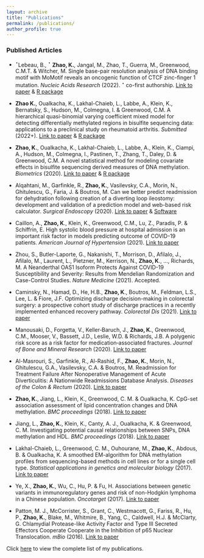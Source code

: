 ```yaml
---
layout: archive
title: "Publications"
permalink: /publications/
author_profile: true
---
```


### Published Articles

- $^\star$Lebeau, B., $^\star$ **Zhao, K.**, Jangal, M., Zhao, T., Guerra, M., Greenwood, C.M.T. &  Witcher, M.  Single base-pair resolution analysis of DNA binding motif with MoMotif reveals an oncogenic function of CTCF zinc-finger 1 mutation. *Nucleic Acids Research* (2022). $^\star$ co-first authorship. [Link to paper](https://academic.oup.com/nar/article/50/15/8441/6659876?login=false) & [R package](https://github.com/kaiqiong/MoMotif)

- **Zhao K.**, Oualkacha, K., Lakhal-Chaieb, L., Labbe, A., Klein, K., Bernatsky, S., Hudson, M., Colmegna, I. & Greenwood, C.M.  A hierarchical quasi-binomial varying coefficient mixed model for detecting differentially methylated regions in bisulfite sequencing data: applications to a preclinical study on rheumatoid arthritis.   *Submitted* (2022+). [Link to paper](https://arxiv.org/abs/2101.07374) & [R package](https://github.com/kaiqiong/SOMNiBUS) 

- **Zhao, K.**,  Oualkacha, K., Lakhal-Chaieb, L., Labbe, A., Klein, K., Ciampi, A., Hudson, M., Colmegna, I., Pastinen, T., Zhang, T., Daley, D. & Greenwood, C.M. A novel statistical method for modeling covariate effects in bisulfite sequencing derived measures of DNA methylation. *Biometrics* (2020). [Link to paper](https://onlinelibrary.wiley.com/doi/full/10.1111/biom.13307) & [R package](https://github.com/kaiqiong/SOMNiBUS)

- Alqahtani, M., Garfinkle, R., **Zhao, K.**, Vasilevsky, C.A., Morin, N., Ghitulescu, G., Faria, J. &  Boutros, M. Can we better predict readmission for dehydration following creation of a diverting loop ileostomy: development and validation of a prediction model and web-based risk calculator. *Surgical Endoscopy* (2020). [Link to paper](https://link.springer.com/article/10.1007%2Fs00464-019-07069-2) & [Software](https://kaiqiong.shinyapps.io/dehydration_app/)

- Caillon, A., **Zhao, K**., Klein, K., Greenwood, C.M., Lu, Z., Paradis, P. &  Schiffrin, E.
	 High systolic blood pressure at hospital admission is an important risk factor in models predicting outcome of COVID-19 patients. *American Journal of Hypertension* (2021). [Link to paper](https://academic.oup.com/ajh/advance-article/doi/10.1093/ajh/hpaa225/6056792) 
	
- Zhou, S., Butler-Laporte, G., Nakanishi, T., Morrison, D., Afilalo, J., Afilalo, M., Laurent, L., Pietzner, M., Kerrison, N., **Zhao, K**., ..., Richards, M.  A Neanderthal OAS1 Isoform Protects Against COVID-19 Susceptibility and Severity: Results from Mendelian Randomization and Case-Control Studies. *Nature Medicine* (2021). Accepted.
	
- Caminsky, N., Hamad, D., He, H.B., **Zhao, K**., Boutros, M., Feldman, L.S., Lee, L. & Fiore, J.F. Optimizing discharge decision-making in colorectal surgery: a prospective cohort study of discharge practices in a recently implemented enhanced recovery pathway. *Colorectal Dis* (2021). [Link to paper](https://doi.org/10.1111/codi.15525)

- Manousaki, D., Forgetta, V., Keller‐Baruch, J., **Zhao, K.**, Greenwood, C.M., Mooser, V., Bassett, J.D., Leslie, W.D. &  Richards, J.B.
	A polygenic risk score as a risk factor for medication‐associated fractures. *Journal of Bone and Mineral Research* (2020). [Link to paper](https://asbmr.onlinelibrary.wiley.com/doi/abs/10.1002/jbmr.4104) 
	
- Al-Masrouri, S., Garfinkle, R., Al-Rashid, F., **Zhao, K.**, Morin, N., Ghitulescu, G.A., Vasilevsky, C.A. &  Boutros, M.
	Readmission for Treatment Failure After Nonoperative Management of Acute Diverticulitis: A Nationwide Readmissions Database Analysis. *Diseases of the Colon & Rectum* (2020). [Link to paper](https://journals.lww.com/dcrjournal/Abstract/2020/02000/Readmission_for_Treatment_Failure_After.13.aspx)

- **Zhao, K.**, Jiang, L., Klein, K., Greenwood, C. M. &  Oualkacha, K.
	 CpG-set association assessment of lipid concentration changes and DNA methylation. *BMC proceedings* (2018). [Link to paper](https://bmcproc.biomedcentral.com/articles/10.1186/s12919-018-0127-8)

-	Jiang, L., **Zhao, K.**, Klein, K., Canty, A. J., Oualkacha, K. &  Greenwood, C. M.
	Investigating potential causal relationships between SNPs, DNA methylation and HDL. *BMC proceedings* (2018). [Link to paper](https://bmcproc.biomedcentral.com/articles/10.1186/s12919-018-0117-x)

-	Lakhal-Chaieb, L., Greenwood, C. M., Ouhourane, M., **Zhao, K.**, Abdous, B. &  Oualkacha, K. 
	A smoothed EM-algorithm for DNA methylation profiles from sequencing-based methods in cell lines or for a single cell type. *Statistical applications in genetics and molecular biology* (2017). [Link to paper](https://www.degruyter.com/view/journals/sagmb/16/5-6/article-p313.xml)	
	
- Ye, X., **Zhao, K.**, Wu, C., Hu, P. &  Fu, H.
    Associations between genetic variants in immunoregulatory genes and risk of non-Hodgkin lymphoma in a Chinese population. *Oncotarget* (2017). [Link to paper](https://www.oncotarget.com/article/14426/text/)	
    
- Patton, M. J., McCorrister, S.,  Grant, C., Westmacott, G., Fariss, R.,  Hu, P., **Zhao, K.**, Blake, M.,  Whitmire, B.,  Yang, C.,  Caldwell, H.J. &  McClarty, G. 
    Chlamydial Protease-like Activity Factor and Type III Secreted Effectors Cooperate Cooperate in the Inhibition of p65 Nuclear Translocation. *mBio* (2016). [Link to paper](https://mbio.asm.org/content/7/5/e01427-16)	

Click [here](https://scholar.google.com/citations?user=zhFr2gMAAAAJ&hl=en) to view the complete list of my publications.